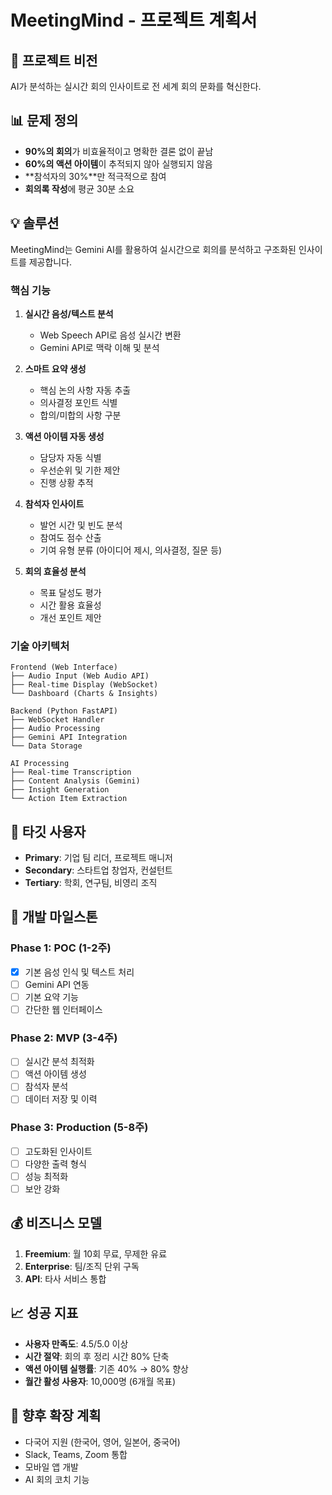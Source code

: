 # MeetingMind - 프로젝트 계획서

## 🎯 프로젝트 비전
AI가 분석하는 실시간 회의 인사이트로 전 세계 회의 문화를 혁신한다.

## 📊 문제 정의
- **90%의 회의**가 비효율적이고 명확한 결론 없이 끝남
- **60%의 액션 아이템**이 추적되지 않아 실행되지 않음
- **참석자의 30%**만 적극적으로 참여
- **회의록 작성**에 평균 30분 소요

## 💡 솔루션
MeetingMind는 Gemini AI를 활용하여 실시간으로 회의를 분석하고 구조화된 인사이트를 제공합니다.

### 핵심 기능
1. **실시간 음성/텍스트 분석**
   - Web Speech API로 음성 실시간 변환
   - Gemini API로 맥락 이해 및 분석

2. **스마트 요약 생성**
   - 핵심 논의 사항 자동 추출
   - 의사결정 포인트 식별
   - 합의/미합의 사항 구분

3. **액션 아이템 자동 생성**
   - 담당자 자동 식별
   - 우선순위 및 기한 제안
   - 진행 상황 추적

4. **참석자 인사이트**
   - 발언 시간 및 빈도 분석
   - 참여도 점수 산출
   - 기여 유형 분류 (아이디어 제시, 의사결정, 질문 등)

5. **회의 효율성 분석**
   - 목표 달성도 평가
   - 시간 활용 효율성
   - 개선 포인트 제안

### 기술 아키텍처
```
Frontend (Web Interface)
├── Audio Input (Web Audio API)
├── Real-time Display (WebSocket)
└── Dashboard (Charts & Insights)

Backend (Python FastAPI)
├── WebSocket Handler
├── Audio Processing
├── Gemini API Integration
└── Data Storage

AI Processing
├── Real-time Transcription
├── Content Analysis (Gemini)
├── Insight Generation
└── Action Item Extraction
```

## 🎯 타깃 사용자
- **Primary**: 기업 팀 리더, 프로젝트 매니저
- **Secondary**: 스타트업 창업자, 컨설턴트
- **Tertiary**: 학회, 연구팀, 비영리 조직

## 🚀 개발 마일스톤

### Phase 1: POC (1-2주)
- [x] 기본 음성 인식 및 텍스트 처리
- [ ] Gemini API 연동
- [ ] 기본 요약 기능
- [ ] 간단한 웹 인터페이스

### Phase 2: MVP (3-4주)  
- [ ] 실시간 분석 최적화
- [ ] 액션 아이템 생성
- [ ] 참석자 분석
- [ ] 데이터 저장 및 이력

### Phase 3: Production (5-8주)
- [ ] 고도화된 인사이트
- [ ] 다양한 출력 형식
- [ ] 성능 최적화
- [ ] 보안 강화

## 💰 비즈니스 모델
1. **Freemium**: 월 10회 무료, 무제한 유료
2. **Enterprise**: 팀/조직 단위 구독
3. **API**: 타사 서비스 통합

## 📈 성공 지표
- **사용자 만족도**: 4.5/5.0 이상
- **시간 절약**: 회의 후 정리 시간 80% 단축
- **액션 아이템 실행률**: 기존 40% → 80% 향상
- **월간 활성 사용자**: 10,000명 (6개월 목표)

## 🔮 향후 확장 계획
- 다국어 지원 (한국어, 영어, 일본어, 중국어)
- Slack, Teams, Zoom 통합
- 모바일 앱 개발
- AI 회의 코치 기능
